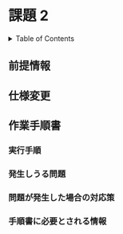 # 課題 2

<!-- START doctoc generated TOC please keep comment here to allow auto update -->
<!-- DON'T EDIT THIS SECTION, INSTEAD RE-RUN doctoc TO UPDATE -->
<details>
<summary>Table of Contents</summary>

- [前提情報](#%E5%89%8D%E6%8F%90%E6%83%85%E5%A0%B1)
- [仕様変更](#%E4%BB%95%E6%A7%98%E5%A4%89%E6%9B%B4)
- [作業手順書](#%E4%BD%9C%E6%A5%AD%E6%89%8B%E9%A0%86%E6%9B%B8)
  - [実行手順](#%E5%AE%9F%E8%A1%8C%E6%89%8B%E9%A0%86)
  - [発生しうる問題](#%E7%99%BA%E7%94%9F%E3%81%97%E3%81%86%E3%82%8B%E5%95%8F%E9%A1%8C)
  - [問題が発生した場合の対応策](#%E5%95%8F%E9%A1%8C%E3%81%8C%E7%99%BA%E7%94%9F%E3%81%97%E3%81%9F%E5%A0%B4%E5%90%88%E3%81%AE%E5%AF%BE%E5%BF%9C%E7%AD%96)
  - [手順書に必要とされる情報](#%E6%89%8B%E9%A0%86%E6%9B%B8%E3%81%AB%E5%BF%85%E8%A6%81%E3%81%A8%E3%81%95%E3%82%8C%E3%82%8B%E6%83%85%E5%A0%B1)

</details>
<!-- END doctoc generated TOC please keep comment here to allow auto update -->

## 前提情報

## 仕様変更

## 作業手順書

### 実行手順

### 発生しうる問題

### 問題が発生した場合の対応策

### 手順書に必要とされる情報
